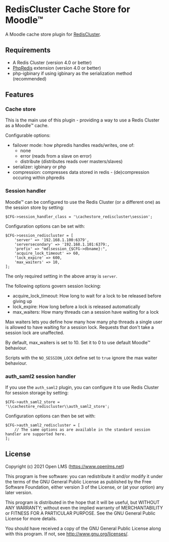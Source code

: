 # RedisCluster Cache Store for Moodle™

A Moodle cache store plugin for [RedisCluster](https://redis.io/topics/cluster-tutorial).

## Requirements

* A Redis Cluster (version 4.0 or better)
* [PhpRedis](https://github.com/phpredis/phpredis) extension (version 4.0 or better)
* php-igbinary if using igbinary as the serialization method (recommended)

## Features

### Cache store

This is the main use of this plugin - providing a way to use a Redis Cluster as a Moodle™ cache.

Configurable options:
* failover mode: how phpredis handles reads/writes, one of:
  - none
  - error (reads from a slave on error)
  - distribute (distributes reads over masters/slaves)
* serializer: igbinary or php
* compression: compresses data stored in redis - (de)compression occuring within phpredis

### Session handler

Moodle™ can be configured to use the Redis Cluster (or a different one) as the session store by setting:

`$CFG->session_handler_class = '\cachestore_rediscluster\session';`

Configuration options can be set with:

```
$CFG->session_rediscluster = [
    'server' => '192.168.1.100:6379',
    'serversecondary' => '192.168.1.101:6379:,
    'prefix' => "mdlsession_{$CFG->dbname}:",
    'acquire_lock_timeout' => 60,
    'lock_expire' => 600,
    'max_waiters' => 10,
];
```

The only required setting in the above array is `server`.

The following options govern session locking:

* acquire_lock_timeout: How long to wait for a lock to be released before giving up
* lock_expire: How long before a lock is released automatically
* max_waiters: How many threads can a session have waiting for a lock

Max waiters lets you define how many how many php threads a single user is allowed to have waiting for a session lock. Requests that don't take a session lock are unaffected.

By default, max_waiters is set to 10. Set it to 0 to use default Moodle™ behaviour.

Scripts with the `NO_SESSION_LOCK` define set to `true` ignore the max waiter behaviour.

### auth_saml2 session handler

If you use the `auth_saml2` plugin, you can configure it to use Redis Cluster for session storage by setting:

`$CFG->auth_saml2_store = '\\cachestore_rediscluster\\auth_saml2_store';`

Configuration options can then be set with:
```
$CFG->auth_saml2_rediscluster = [
    // The same options as are available in the standard session handler are supported here.
];
```

## License
Copyright (c) 2021 Open LMS (https://www.openlms.net)

This program is free software: you can redistribute it and/or modify it under
the terms of the GNU General Public License as published by the Free Software
Foundation, either version 3 of the License, or (at your option) any later
version.

This program is distributed in the hope that it will be useful, but WITHOUT ANY
WARRANTY; without even the implied warranty of MERCHANTABILITY or FITNESS FOR A
PARTICULAR PURPOSE.  See the GNU General Public License for more details.

You should have received a copy of the GNU General Public License along with
this program.  If not, see <http://www.gnu.org/licenses/>.